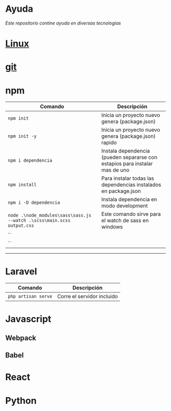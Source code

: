 # Ayuda
_Este repositorio contine ayuda en diversas tecnologias_

# [Linux](linux/README.md)

# [git](git/README.md)



# npm

| Comando | Descripción |
|---------|-------------|
|`npm init`| Inicia un proyecto nuevo genera (package.json)|
|`npm init -y`| Inicia un proyecto nuevo genera (package.json) rapido|
|`npm i dependencia`| Instala dependencia (pueden separarse con estapios para instalar mas de uno|
|`npm install`| Para instalar todas las dependencias instalados en package.json|
|`npm i -D dependencia`| Instala dependencia en modo development|
|`node .\node_modules\sass\sass.js --watch .\scss\main.scss output.css`| Este comando sirve para el watch de sass en windows|
|``| |
|``| |

---

# Laravel

| Comando | Descripción |
|---------|-------------|
|`php artisan serve`| Corre el servidor incluido|


# Javascript

## Webpack

## Babel



# React



# Python






